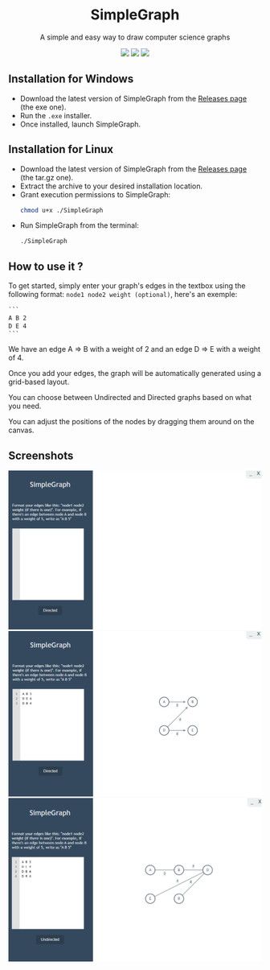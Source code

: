 <h1 align="center">SimpleGraph</h1>
<p align="center">A simple and easy way to draw computer science graphs</p>
<div align="center">
    <img src="https://img.shields.io/github/stars/Lea-Bar/SimpleGraph
">
    <img src="https://img.shields.io/github/forks/Lea-Bar/SimpleGraph
">
    <img src="https://img.shields.io/github/package-json/v/Lea-Bar/SimpleGraph
">
</div>

## Installation for Windows
- Download the latest version of SimpleGraph from the [Releases page](https://github.com/Lea-Bar/SimpleGraph/releases/tag/RELEASE) (the exe one).
- Run the ```.exe``` installer.
- Once installed, launch SimpleGraph.

## Installation for Linux
- Download the latest version of SimpleGraph from the [Releases page](https://github.com/Lea-Bar/SimpleGraph/releases/tag/RELEASE) (the tar.gz one).
- Extract the archive to your desired installation location.
- Grant execution permissions to SimpleGraph:
    ```bash
    chmod u+x ./SimpleGraph
    ```
- Run SimpleGraph from the terminal:
    ```bash
    ./SimpleGraph
    ```

## How to use it ?
To get started, simply enter your graph's edges in the textbox using the following format: ```node1 node2 weight (optional)```, here's an exemple:

    ```
    A B 2
    D E 4
    ```
    
We have an edge A => B with a weight of 2 and an edge D => E with a weight of 4.

Once you add your edges, the graph will be automatically generated using a grid-based layout.

You can choose between Undirected and Directed graphs based on what you need.

You can adjust the positions of the nodes by dragging them around on the canvas.

## Screenshots

<img src="./screenshots/screenshot1.png">
<img src="./screenshots/screenshot2.png">
<img src="./screenshots/screenshot3.png">